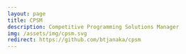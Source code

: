 ```yaml
---
layout: page
title: CPSM
description: Competitive Programming Solutions Manager
img: /assets/img/cpsm.svg
redirect: https://github.com/btjanaka/cpsm
---
```

